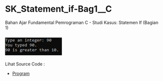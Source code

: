 # SK_Statement_if-Bag1__C
Bahan Ajar Fundamental Pemrograman C - Studi Kasus: Statemen If (Bagian 1)<br><br>
<img src="https://github.com/RizkyKhapidsyah/SK_Statement_if-Bag1__C/blob/master/result/001.PNG"><br><br>
Lihat Source Code : <br>
- <a href="https://github.com/RizkyKhapidsyah/SK_Statement_if-Bag1__C/blob/master/Source.c">Program</a>
